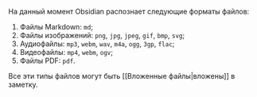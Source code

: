 На данный момент Obsidian распознает следующие форматы файлов:

1. Файлы Markdown: `md`;
2. Файлы изображений: `png`, `jpg`, `jpeg`, `gif`, `bmp`, `svg`;
3. Аудиофайлы: `mp3`, `webm`, `wav`, `m4a`, `ogg`, `3gp`, `flac`;
4. Видеофайлы: `mp4`, `webm`, `ogv`;
5. Файлы PDF: `pdf`.

Все эти типы файлов могут быть [[Вложенные файлы|вложены]] в заметку.